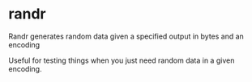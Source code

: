 # randr
Randr generates random data given a specified output in bytes and an encoding

Useful for testing things when you just need random data in a given encoding.
